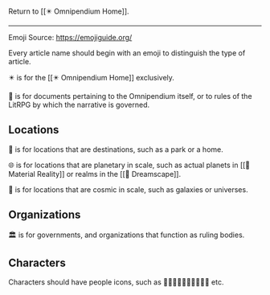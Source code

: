 Return to [[✴️ Omnipendium Home]].

---

Emoji Source: https://emojiguide.org/

Every article name should begin with an emoji to distinguish the type of article.

✴️ is for the [[✴️ Omnipendium Home]] exclusively.

📄 is for documents pertaining to the Omnipendium itself, or to rules of the LitRPG by which the narrative is governed.

## Locations

📍 is for locations that are destinations, such as a park or a home.

🌐 is for locations that are planetary in scale, such as actual planets in [[🌌 Material Reality]] or realms in the [[🌌 Dreamscape]].

🌌 is for locations that are cosmic in scale, such as galaxies or universes.

## Organizations
🏛 is for governments, and organizations that function as ruling bodies.

## Characters
Characters should have people icons, such as 👩👨🏼🧑🏻👧🏽🤴🏾😇 etc.